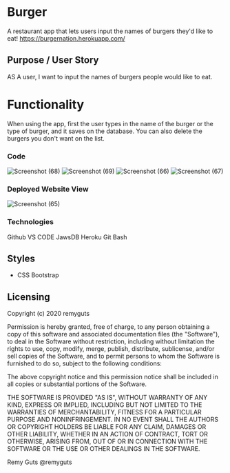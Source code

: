 # Burger
A restaurant app that lets users input the names of burgers they'd like to eat!
https://burgernation.herokuapp.com/
## Purpose / User Story

AS A user, I want to input the names of burgers people would like to eat.

# Functionality

When using the app, first the user types in the name of the burger or the type of burger, and it saves on the database. You can also delete the burgers you don't want on the list.

### Code 
![Screenshot (68)](https://user-images.githubusercontent.com/56744605/76156375-8c248100-60ae-11ea-9ba7-1401ef02d5be.png)
![Screenshot (69)](https://user-images.githubusercontent.com/56744605/76156376-8cbd1780-60ae-11ea-971b-e2c567cf6401.png)
![Screenshot (66)](https://user-images.githubusercontent.com/56744605/76156378-8dee4480-60ae-11ea-88c1-21260306d919.png)
![Screenshot (67)](https://user-images.githubusercontent.com/56744605/76156379-8e86db00-60ae-11ea-9155-80cf229b45fa.png)


### Deployed Website View 

![Screenshot (65)](https://user-images.githubusercontent.com/56744605/76156377-8d55ae00-60ae-11ea-9eb0-2b62894a480b.png)



### Technologies
Github
VS CODE
JawsDB
Heroku
Git Bash



## Styles

- CSS Bootstrap

## Licensing
Copyright (c) 2020 remyguts

Permission is hereby granted, free of charge, to any person obtaining a copy
of this software and associated documentation files (the "Software"), to deal
in the Software without restriction, including without limitation the rights
to use, copy, modify, merge, publish, distribute, sublicense, and/or sell
copies of the Software, and to permit persons to whom the Software is
furnished to do so, subject to the following conditions:

The above copyright notice and this permission notice shall be included in all
copies or substantial portions of the Software.

THE SOFTWARE IS PROVIDED "AS IS", WITHOUT WARRANTY OF ANY KIND, EXPRESS OR
IMPLIED, INCLUDING BUT NOT LIMITED TO THE WARRANTIES OF MERCHANTABILITY,
FITNESS FOR A PARTICULAR PURPOSE AND NONINFRINGEMENT. IN NO EVENT SHALL THE
AUTHORS OR COPYRIGHT HOLDERS BE LIABLE FOR ANY CLAIM, DAMAGES OR OTHER
LIABILITY, WHETHER IN AN ACTION OF CONTRACT, TORT OR OTHERWISE, ARISING FROM,
OUT OF OR IN CONNECTION WITH THE SOFTWARE OR THE USE OR OTHER DEALINGS IN THE
SOFTWARE.



Remy Guts @remyguts

